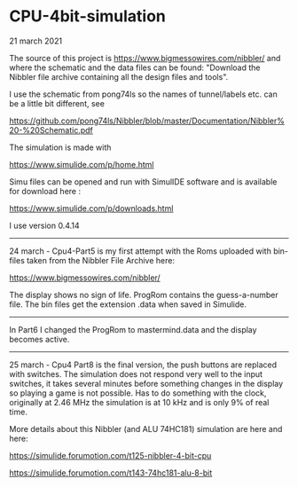 # CPU-4bit-simulation
21 march 2021

The source of this project is https://www.bigmessowires.com/nibbler/ and where the schematic and the data files can be found:
"Download the Nibbler file archive containing all the design files and tools".

I use the schematic from pong74ls so the names of tunnel/labels etc. can be a little bit different, see 

https://github.com/pong74ls/Nibbler/blob/master/Documentation/Nibbler%20-%20Schematic.pdf

The simulation is made with 

https://www.simulide.com/p/home.html

Simu files can be opened and run with SimulIDE software and is available for download here :

https://www.simulide.com/p/downloads.html

I use version 0.4.14

*****************************

24 march - Cpu4-Part5 is my first attempt with the Roms uploaded with bin-files taken from the Nibbler File Archive here:

https://www.bigmessowires.com/nibbler/

The display shows no sign of life. ProgRom contains the guess-a-number file.
The bin files get the extension .data when saved in Simulide.

**************************

In Part6 I changed the ProgRom to mastermind.data and the display becomes active.

**************************************

25 march - Cpu4 Part8 is the final version, the push buttons are replaced with switches. The simulation does not respond very well to the input switches, it takes several minutes before something changes in the display so playing a game is not possible. Has to do something with the clock, originally at 2.46 MHz the simulation is at 10 kHz and is only 9% of real time.

More details about this Nibbler (and ALU 74HC181) simulation are here and here:

https://simulide.forumotion.com/t125-nibbler-4-bit-cpu

https://simulide.forumotion.com/t143-74hc181-alu-8-bit



